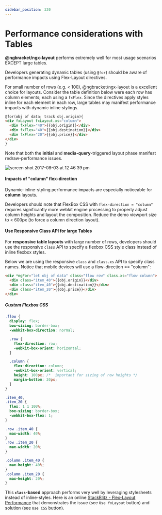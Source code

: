 ```yaml
---
sidebar_position: 320
---
```


# Performance considerations with Tables

**@ngbracket/ngx-layout** performs extremely well for most usage scenarios EXCEPT large tables.

Developers generating dynamic tables (using `@for`) should be aware of performance impacts using Flex-Layout
directives.

For small number of rows (e.g. < 100), @ngbracket/ngx-layout is a excellent choice for layouts. Consider the table
definition below were each row has column elements; each using a `fxFlex`. Since the directives apply styles inline for
each element in each row, large tables may manifest performance impacts with dynamic inline stylings.

```html
@for(obj of data; track obj.origin){
<div fxLayout fxLayout.xs="column">
  <div fxFlex="40">{{obj.origin}}</div>
  <div fxFlex="40">{{obj.destination}}</div>
  <div fxFlex="20">{{obj.price}}</div>
</div>
}
```

Note that both the **initial** and **media-query**-triggered layout phase manifest redraw-performance issues.

![screen shot 2017-08-03 at 12 46 39 pm](https://user-images.githubusercontent.com/210413/28935328-d1667e58-7849-11e7-8e2d-5983b4071a1d.png)

#### Impacts of "column" flex-direction

Dynamic-inline-styling performance impacts are especially noticeable for **column** layouts.

Developers should note that FlexBox CSS with `flex-direction = "column"` requires significantly more webkit engine
processing to properly adjust column heights and layout the composition. Reduce the demo viewport size to < 600px
(to force a column direction layout).

#### Use Responsive Class API for large Tables

For **responsive table layouts** with large number of rows, developers should use the responsive `class` API to specify
a flexbox CSS style class instead of inline flexbox styles.

Below we are using the responsive `class` and `class.xs` API to specify class names. Notice that mobile devices will
use a flow-direction == "column":

```html
<div *ngFor="let obj of data" class="flow row" class.xs="flow column">
  <div class="item_40">{{obj.origin}}</div>
  <div class="item_40">{{obj.destination}}</div>
  <div class="item_20">{{obj.price}}</div>
</div>
```

##### Custom Flexbox CSS

```css
.flow {
  display: flex;
  box-sizing: border-box;
  -webkit-box-direction: normal;

  .row {
    flex-direction: row;
    -webkit-box-orient: horizontal;
  }

  .column {
    flex-direction: column;
    -webkit-box-orient: vertical;
    height: 100px; /*  important for sizing of row heights */
    margin-bottom: 20px;
  }
}

.item_40,
.item_20 {
  flex: 1 1 100%;
  box-sizing: border-box;
  -webkit-box-flex: 1;
}

.row .item_40 {
  max-width: 40%;
}
.row .item_20 {
  max-width: 20%;
}

.column .item_40 {
  max-height: 40%;
}
.column .item_20 {
  max-height: 20%;
}
```

This **`class`-based** approach performs very well by leveraging stylesheets instead of inline-styles. Here is an
online [StackBlitz - Flex-Layout Performance](https://stackblitz.com/edit/angular-flex-layout-seed-jmob2p) that
demonstrates the issue (see `Use fxLayout` button) and solution (see `Use CSS` button).
